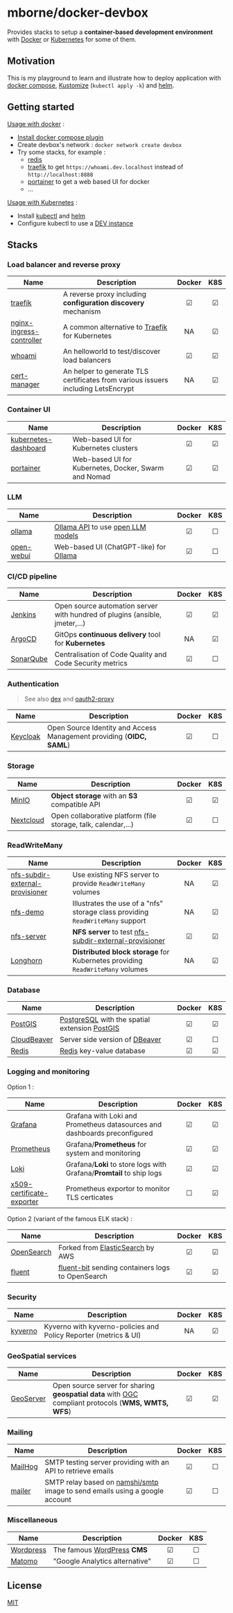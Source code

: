 # mborne/docker-devbox

Provides stacks to setup a **container-based development environment** with [Docker](docs/docker.md) or [Kubernetes](docs/kubernetes.md) for some of them.

## Motivation

This is my playground to learn and illustrate how to deploy application with [docker compose](https://docs.docker.com/compose/), [Kustomize](https://kustomize.io/) (`kubectl apply -k`) and [helm](https://helm.sh/).

## Getting started

[Usage with docker](docs/docker.md) :

* [Install docker compose plugin](https://docs.docker.com/compose/install/linux/)
* Create devbox's network : `docker network create devbox`
* Try some stacks, for example :
  * [redis](redis/README.md)
  * [traefik](traefik/README.md) to get `https://whoami.dev.localhost` instead of `http://localhost:8888`
  * [portainer](portainer/README.md) to get a web based UI for docker
  * ...

[Usage with Kubernetes](docs/kubernetes.md) :

* Install [kubectl](https://kubernetes.io/docs/tasks/tools/#kubectl) and [helm](https://helm.sh/docs/intro/install/)
* Configure kubectl to use a [DEV instance](docs/kubernetes-dev.md)

## Stacks

### Load balancer and reverse proxy

| Name                                                           | Description                                                                       | Docker  |   K8S   |
| -------------------------------------------------------------- | --------------------------------------------------------------------------------- | :-----: | :-----: |
| [traefik](traefik/README.md)                                   | A reverse proxy including **configuration discovery** mechanism                   | &#9745; | &#9745; |
| [nginx-ingress-controller](nginx-ingress-controller/README.md) | A common alternative to [Traefik](traefik/README.md) for Kubernetes               |   NA    | &#9745; |
| [whoami](whoami/README.md)                                     | An helloworld to test/discover load balancers                                     | &#9745; | &#9745; |
| [cert-manager](cert-manager/README.md)                         | An helper to generate TLS certificates from various issuers including LetsEncrypt |   NA    | &#9745; |

### Container UI

| Name                                                   | Description                                          | Docker  |   K8S   |
| ------------------------------------------------------ | ---------------------------------------------------- | :-----: | :-----: |
| [kubernetes-dashboard](kubernetes-dashboard/README.md) | Web-based UI for Kubernetes clusters                 | &#9745; | &#9745; |
| [portainer](portainer/README.md)                       | Web-based UI for Kubernetes, Docker, Swarm and Nomad | &#9745; | &#9745; |

### LLM

| Name                               | Description                                                                                                                            | Docker  |   K8S   |
| ---------------------------------- | -------------------------------------------------------------------------------------------------------------------------------------- | :-----: | :-----: |
| [ollama](ollama/README.md)         | [Ollama API](https://github.com/likelovewant/ollama-for-amd/blob/main/docs/api.md) to use [open LLM models](https://ollama.com/search) | &#9745; | &#9744; |
| [open-webui](open-webui/README.md) | Web-based UI (ChatGPT-like) for [Ollama](ollama/README.md)                                                                             | &#9745; | &#9744; |

### CI/CD pipeline

| Name                             | Description                                                                 | Docker  |   K8S   |
| -------------------------------- | --------------------------------------------------------------------------- | :-----: | :-----: |
| [Jenkins](jenkins/README.md)     | Open source automation server with hundred of plugins (ansible, jmeter,...) | &#9745; | &#9745; |
| [ArgoCD](argocd/README.md)       | GitOps **continuous delivery** tool for **Kubernetes**                      |   NA    | &#9745; |
| [SonarQube](sonarqube/README.md) | Centralisation of Code Quality and Code Security metrics                    | &#9745; | &#9744; |

### Authentication

> See also [dex](https://github.com/dexidp/dex#readme) and [oauth2-proxy](https://oauth2-proxy.github.io/oauth2-proxy/)

| Name                           | Description                                                           | Docker  |   K8S   |
| ------------------------------ | --------------------------------------------------------------------- | :-----: | :-----: |
| [Keycloak](keycloak/README.md) | Open Source Identity and Access Management providing (**OIDC, SAML**) | &#9745; | &#9744; |


### Storage

| Name                             | Description                                                    | Docker  |   K8S   |
| -------------------------------- | -------------------------------------------------------------- | :-----: | :-----: |
| [MinIO](minio/README.md)         | **Object storage** with an **S3** compatible API               | &#9745; | &#9745; |
| [Nextcloud](nextcloud/README.md) | Open collaborative platform (file storage, talk, calendar,...) | &#9745; | &#9744; |

### ReadWriteMany

| Name                                                                         | Description                                                                                         | Docker  |   K8S   |
| ---------------------------------------------------------------------------- | --------------------------------------------------------------------------------------------------- | :-----: | :-----: |
| [nfs-subdir-external-provisioner](nfs-subdir-external-provisioner/README.md) | Use existing NFS server to provide `ReadWriteMany` volumes                                          |   NA    | &#9745; |
| [nfs-demo](nfs-demo/README.md)                                               | Illustrates the use of a "nfs" storage class providing `ReadWriteMany` support                      |   NA    | &#9745; |
| [nfs-server](nfs-server/README.md)                                           | **NFS server** to test [nfs-subdir-external-provisioner](nfs-subdir-external-provisioner/README.md) | &#9745; | &#9745; |
| [Longhorn](longhorn/README.md)                                               | **Distributed block storage** for Kubernetes providing `ReadWriteMany` volumes                      |   NA    | &#9745; |

### Database

| Name                                 | Description                                                                                          | Docker  |   K8S   |
| ------------------------------------ | ---------------------------------------------------------------------------------------------------- | :-----: | :-----: |
| [PostGIS](postgis/README.md)         | [PostgreSQL](https://www.postgresql.org/) with the spatial extension [PostGIS](https://postgis.net/) | &#9745; | &#9745; |
| [CloudBeaver](cloudbeaver/README.md) | Server side version of [DBeaver](https://dbeaver.io/)                                                | &#9745; | &#9744; |
| [Redis](redis/README.md)             | [Redis](https://redis.io/) key-value database                                                        | &#9745; | &#9745; |


### Logging and monitoring

Option 1 :

| Name                                                             | Description                                                               | Docker  |   K8S   |
| ---------------------------------------------------------------- | ------------------------------------------------------------------------- | :-----: | :-----: |
| [Grafana](grafana/README.md)                                     | Grafana with Loki and Prometheus datasources and dashboards preconfigured | &#9745; | &#9745; |
| [Prometheus](prometheus/README.md)                               | Grafana/**Prometheus** for system and monitoring                          | &#9745; | &#9745; |
| [Loki](loki/README.md)                                           | Grafana/**Loki** to store logs with Grafana/**Promtail** to ship logs     | &#9745; | &#9745; |
| [x509-certificate-exporter](x509-certificate-exporter/README.md) | Prometheus exportor to monitor TLS certicates                             | &#9744; | &#9745; |

Option 2 (variant of the famous ELK stack) :

| Name                               | Description                                                                          | Docker  |   K8S   |
| ---------------------------------- | ------------------------------------------------------------------------------------ | :-----: | :-----: |
| [OpenSearch](opensearch/README.md) | Forked from [ElasticSearch](https://www.elastic.co/fr/elasticsearch/) by AWS         | &#9745; | &#9745; |
| [fluent](fluent/README.md)         | [fluent-bit](https://docs.fluentbit.io/manual) sending containers logs to OpenSearch | &#9745; | &#9745; |

### Security

| Name                         | Description                                                      | Docker |   K8S   |
| ---------------------------- | ---------------------------------------------------------------- | :----: | :-----: |
| [kyverno](kyverno/README.md) | Kyverno with kyverno-policies and Policy Reporter (metrics & UI) |   NA   | &#9745; |


### GeoSpatial services

| Name                             | Description                                                                                                                  | Docker  |   K8S   |
| -------------------------------- | ---------------------------------------------------------------------------------------------------------------------------- | :-----: | :-----: |
| [GeoServer](geoserver/README.md) | Open source server for sharing **geospatial data** with [OGC](https://www.ogc.org/) compliant protocols (**WMS, WMTS, WFS**) | &#9745; | &#9745; |

### Mailing

| Name                         | Description                                                                                                         | Docker  |   K8S   |
| ---------------------------- | ------------------------------------------------------------------------------------------------------------------- | :-----: | :-----: |
| [MailHog](mailhog/README.md) | SMTP testing server providing with an API to retrieve emails                                                        | &#9745; | &#9744; |
| [mailer](mailer/README.md)   | SMTP relay based on [namshi/smtp](https://hub.docker.com/r/namshi/smtp) image to send emails using a google account | &#9745; | &#9744; |

### Miscellaneous

| Name                             | Description                                            | Docker  |   K8S   |
| -------------------------------- | ------------------------------------------------------ | :-----: | :-----: |
| [Wordpress](wordpress/README.md) | The famous [WordPress](https://wordpress.com/) **CMS** | &#9745; | &#9744; |
| [Matomo](matomo/README.md)       | "Google Analytics alternative"                         | &#9745; | &#9744; |

## License

[MIT](LICENSE)
